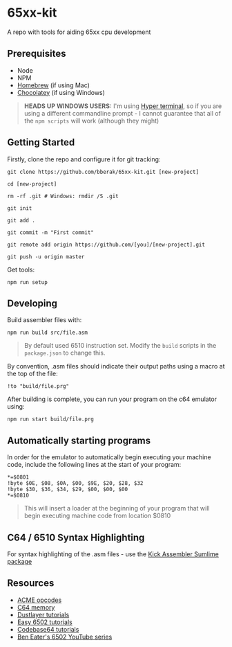 # 65xx-kit

A repo with tools for aiding 65xx cpu development

## Prerequisites

- Node
- NPM
- [Homebrew](https://brew.sh/) (if using Mac)
- [Chocolatey](https://chocolatey.org/) (if using Windows)

> **HEADS UP WINDOWS USERS:** I'm using [Hyper terminal](https://hyper.is/), so if you are using a different commandline prompt - I cannot guarantee that all of the `npm scripts` will work (although they might)

## Getting Started

Firstly, clone the repo and configure it for git tracking:

```
git clone https://github.com/bberak/65xx-kit.git [new-project]

cd [new-project]

rm -rf .git # Windows: rmdir /S .git

git init

git add .

git commit -m "First commit"

git remote add origin https://github.com/[you]/[new-project].git

git push -u origin master
```

Get tools:

```
npm run setup
```

## Developing

Build assembler files with:

```
npm run build src/file.asm
```
> By default used 6510 instruction set. Modify the `build` scripts in the `package.json` to change this.

By convention, .asm files should indicate their output paths using a macro at the top of the file:

```
!to "build/file.prg"
```

After building is complete, you can run your program on the c64 emulator using:

```
npm run start build/file.prg
```

## Automatically starting programs

In order for the emulator to automatically begin executing your machine code, include the following lines at the start of your program:

```
*=$0801
!byte $0E, $08, $0A, $00, $9E, $20, $28, $32
!byte $30, $36, $34, $29, $00, $00, $00
*=$0810  
```

> This will insert a loader at the beginning of your program that will begin executing machine code from location $0810

## C64 / 6510 Syntax Highlighting

For syntax highlighting of the .asm files - use the [Kick Assembler Sumlime package](https://packagecontrol.io/packages/Kick%20Assembler%20(C64))

## Resources

- [ACME opcodes](http://www.cbmhardware.de/show.php?r=14&id=7)
- [C64 memory](https://dustlayer.com/c64-architecture/2013/4/13/ram-under-rom)
- [Dustlayer tutorials](https://dustlayer.com/c64-coding-tutorials/2013/2/17/a-simple-c64-intro)
- [Easy 6502 tutorials](https://skilldrick.github.io/easy6502/)
- [Codebase64 tutorials](https://codebase64.org/doku.php?id=base:machine_language_tutorial)
- [Ben Eater's 6502 YouTube series](https://www.youtube.com/watch?v=LnzuMJLZRdU&list=PLowKtXNTBypFbtuVMUVXNR0z1mu7dp7eH)



